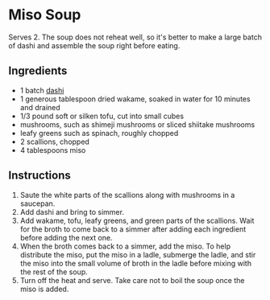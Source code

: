 # Miso Soup

Serves 2. The soup does not reheat well, so it's better to make a large batch of dashi and assemble the soup right before eating.

## Ingredients

- 1 batch [dashi](dashi.md)
- 1 generous tablespoon dried wakame, soaked in water for 10 minutes and drained
- 1/3 pound soft or silken tofu, cut into small cubes
- mushrooms, such as shimeji mushrooms or sliced shiitake mushrooms
- leafy greens such as spinach, roughly chopped
- 2 scallions, chopped
- 4 tablespoons miso

## Instructions

1. Saute the white parts of the scallions along with mushrooms in a saucepan.
2. Add dashi and bring to simmer.
3. Add wakame, tofu, leafy greens, and green parts of the scallions. Wait for the broth to come back to a simmer after adding each ingredient before adding the next one.
4. When the broth comes back to a simmer, add the miso. To help distribute the miso, put the miso in a ladle, submerge the ladle, and stir the miso into the small volume of broth in the ladle before mixing with the rest of the soup.
5. Turn off the heat and serve. Take care not to boil the soup once the miso is added.
